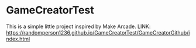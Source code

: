 # GameCreatorTest
This is a simple little project inspired by Make Arcade.
LINK: https://randomperson1236.github.io/GameCreatorTest/GameCreatorGithub/index.html
